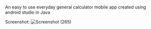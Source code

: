 An easy to use everyday general calculator mobile app created using android studio in Java 

Screenshot:
![Screenshot (265)](https://github.com/SumaitaB/General-Calculator/assets/51522304/6eb35fb0-c632-491d-a77b-a507abd44c1a)
